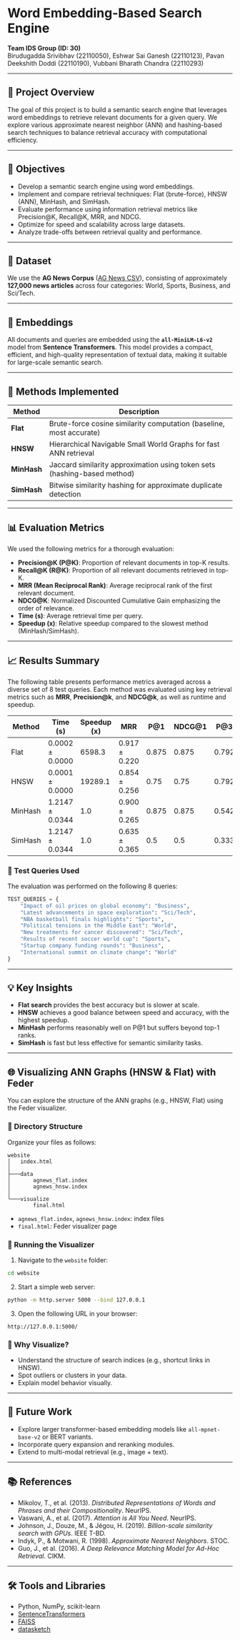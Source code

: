 # Word Embedding-Based Search Engine

**Team IDS Group (ID: 30)**  
Birudugadda Srivibhav (22110050), Eshwar Sai Ganesh (22110123), Pavan Deekshith Doddi (22110190), Vubbani Bharath Chandra (22110293)

---

## 📌 Project Overview

The goal of this project is to build a semantic search engine that leverages word embeddings to retrieve relevant documents for a given query. We explore various approximate nearest neighbor (ANN) and hashing-based search techniques to balance retrieval accuracy with computational efficiency.

---

## 🎯 Objectives

- Develop a semantic search engine using word embeddings.
- Implement and compare retrieval techniques: Flat (brute-force), HNSW (ANN), MinHash, and SimHash.
- Evaluate performance using information retrieval metrics like Precision@K, Recall@K, MRR, and NDCG.
- Optimize for speed and scalability across large datasets.
- Analyze trade-offs between retrieval quality and performance.

---

## 📂 Dataset

We use the **AG News Corpus** ([AG News CSV](https://s3.amazonaws.com/fast-ai-nlp/ag_news_csv.tgz)), consisting of approximately **127,000 news articles** across four categories: World, Sports, Business, and Sci/Tech.

---

## 🧠 Embeddings

All documents and queries are embedded using the **`all-MiniLM-L6-v2`** model from **Sentence Transformers**. This model provides a compact, efficient, and high-quality representation of textual data, making it suitable for large-scale semantic search.

---

## 🔧 Methods Implemented

| Method     | Description                                                                 |
|------------|-----------------------------------------------------------------------------|
| **Flat**   | Brute-force cosine similarity computation (baseline, most accurate)         |
| **HNSW**   | Hierarchical Navigable Small World Graphs for fast ANN retrieval            |
| **MinHash**| Jaccard similarity approximation using token sets (hashing-based method)    |
| **SimHash**| Bitwise similarity hashing for approximate duplicate detection               |

---

## 📊 Evaluation Metrics

We used the following metrics for a thorough evaluation:

- **Precision@K (P@K)**: Proportion of relevant documents in top-K results.
- **Recall@K (R@K)**: Proportion of all relevant documents retrieved in top-K.
- **MRR (Mean Reciprocal Rank)**: Average reciprocal rank of the first relevant document.
- **NDCG@K**: Normalized Discounted Cumulative Gain emphasizing the order of relevance.
- **Time (s)**: Average retrieval time per query.
- **Speedup (x)**: Relative speedup compared to the slowest method (MinHash/SimHash).

---

## 📈 Results Summary

The following table presents performance metrics averaged across a diverse set of 8 test queries. Each method was evaluated using key retrieval metrics such as **MRR**, **Precision@k**, and **NDCG@k**, as well as runtime and speedup.

| Method   | Time (s)         | Speedup (x) | MRR            | P@1  | NDCG@1 | P@3  | NDCG@3 | P@5  | NDCG@5 | P@10 | NDCG@10 |
|----------|------------------|-------------|----------------|------|--------|------|--------|------|--------|------|----------|
| Flat     | 0.0002 ± 0.0000  | 6598.3      | 0.917 ± 0.220  | 0.875| 0.875  | 0.792| 0.809  | 0.825| 0.827  | 0.837| 0.835    |
| HNSW     | 0.0001 ± 0.0000  | 19289.1     | 0.854 ± 0.256  | 0.75 | 0.75   | 0.792| 0.787  | 0.8  | 0.793  | 0.787| 0.786    |
| MinHash  | 1.2147 ± 0.0344  | 1.0         | 0.900 ± 0.265  | 0.875| 0.875  | 0.542| 0.610  | 0.525| 0.579  | 0.613| 0.621    |
| SimHash  | 1.2147 ± 0.0344  | 1.0         | 0.635 ± 0.365  | 0.5  | 0.5    | 0.333| 0.360  | 0.425| 0.419  | 0.388| 0.393    |

### 🧪 Test Queries Used

The evaluation was performed on the following 8 queries:

```python
TEST_QUERIES = {
    "Impact of oil prices on global economy": "Business",
    "Latest advancements in space exploration": "Sci/Tech",
    "NBA basketball finals highlights": "Sports",
    "Political tensions in the Middle East": "World",
    "New treatments for cancer discovered": "Sci/Tech",
    "Results of recent soccer world cup": "Sports", 
    "Startup company funding rounds": "Business",
    "International summit on climate change": "World"
}
```
---

## 💡 Key Insights

- **Flat search** provides the best accuracy but is slower at scale.
- **HNSW** achieves a good balance between speed and accuracy, with the highest speedup.
- **MinHash** performs reasonably well on P@1 but suffers beyond top-1 ranks.
- **SimHash** is fast but less effective for semantic similarity tasks.

---

## 🌐 Visualizing ANN Graphs (HNSW & Flat) with Feder

You can explore the structure of the ANN graphs (e.g., HNSW, Flat) using the Feder visualizer.

### 📁 Directory Structure

Organize your files as follows:

```
website 
│   index.html
│
├───data
│       agnews_flat.index
│       agnews_hnsw.index
│
└───visualize
        final.html
```

- `agnews_flat.index`, `agnews_hnsw.index`: index files
- `final.html`: Feder visualizer page

### 🚀 Running the Visualizer

1. Navigate to the `website` folder:
```bash
cd website
```

2. Start a simple web server:
```bash
python -m http.server 5000 --bind 127.0.0.1
```

3. Open the following URL in your browser:
```
http://127.0.0.1:5000/
```

### 🧠 Why Visualize?

- Understand the structure of search indices (e.g., shortcut links in HNSW).
- Spot outliers or clusters in your data.
- Explain model behavior visually.

---
## 🔭 Future Work

- Explore larger transformer-based embedding models like `all-mpnet-base-v2` or BERT variants.
- Incorporate query expansion and reranking modules.
- Extend to multi-modal retrieval (e.g., image + text).

---

## 📚 References

- Mikolov, T., et al. (2013). *Distributed Representations of Words and Phrases and their Compositionality*. NeurIPS.
- Vaswani, A., et al. (2017). *Attention is All You Need*. NeurIPS.
- Johnson, J., Douze, M., & Jégou, H. (2019). *Billion-scale similarity search with GPUs*. IEEE T-BD.
- Indyk, P., & Motwani, R. (1998). *Approximate Nearest Neighbors*. STOC.
- Guo, J., et al. (2016). *A Deep Relevance Matching Model for Ad-Hoc Retrieval*. CIKM.

---

## 🛠️ Tools and Libraries

- Python, NumPy, scikit-learn
- [SentenceTransformers](https://www.sbert.net/)
- [FAISS](https://github.com/facebookresearch/faiss)
- [datasketch](https://ekzhu.github.io/datasketch/)
